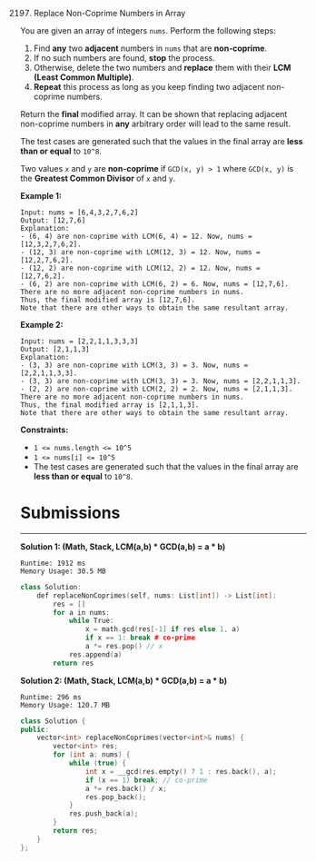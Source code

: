 2197. Replace Non-Coprime Numbers in Array

You are given an array of integers `nums`. Perform the following steps:

1. Find **any** two **adjacent** numbers in `nums` that are **non-coprime**.
1. If no such numbers are found, **stop** the process.
1. Otherwise, delete the two numbers and **replace** them with their **LCM (Least Common Multiple)**.
1. **Repeat** this process as long as you keep finding two adjacent non-coprime numbers.

Return the **final** modified array. It can be shown that replacing adjacent non-coprime numbers in **any** arbitrary order will lead to the same result.

The test cases are generated such that the values in the final array are **less than or equal** to `10^8`.

Two values `x` and `y` are **non-coprime** if `GCD(x, y) > 1` where `GCD(x, y)` is the **Greatest Common Divisor** of `x` and `y`.

 

**Example 1:**
```
Input: nums = [6,4,3,2,7,6,2]
Output: [12,7,6]
Explanation: 
- (6, 4) are non-coprime with LCM(6, 4) = 12. Now, nums = [12,3,2,7,6,2].
- (12, 3) are non-coprime with LCM(12, 3) = 12. Now, nums = [12,2,7,6,2].
- (12, 2) are non-coprime with LCM(12, 2) = 12. Now, nums = [12,7,6,2].
- (6, 2) are non-coprime with LCM(6, 2) = 6. Now, nums = [12,7,6].
There are no more adjacent non-coprime numbers in nums.
Thus, the final modified array is [12,7,6].
Note that there are other ways to obtain the same resultant array.
```

**Example 2:**
```
Input: nums = [2,2,1,1,3,3,3]
Output: [2,1,1,3]
Explanation: 
- (3, 3) are non-coprime with LCM(3, 3) = 3. Now, nums = [2,2,1,1,3,3].
- (3, 3) are non-coprime with LCM(3, 3) = 3. Now, nums = [2,2,1,1,3].
- (2, 2) are non-coprime with LCM(2, 2) = 2. Now, nums = [2,1,1,3].
There are no more adjacent non-coprime numbers in nums.
Thus, the final modified array is [2,1,1,3].
Note that there are other ways to obtain the same resultant array.
```

**Constraints:**

* `1 <= nums.length <= 10^5`
* `1 <= nums[i] <= 10^5`
* The test cases are generated such that the values in the final array are **less than or equal** to `10^8`.

# Submissions
---
**Solution 1: (Math, Stack, LCM(a,b) * GCD(a,b) = a * b)**
```
Runtime: 1912 ms
Memory Usage: 30.5 MB
```
```c++
class Solution:
    def replaceNonCoprimes(self, nums: List[int]) -> List[int]:
        res = []
        for a in nums:
            while True:
                x = math.gcd(res[-1] if res else 1, a)
                if x == 1: break # co-prime
                a *= res.pop() // x
            res.append(a)
        return res
```

**Solution 2: (Math, Stack, LCM(a,b) * GCD(a,b) = a * b)**
```
Runtime: 296 ms
Memory Usage: 120.7 MB
```
```c++
class Solution {
public:
    vector<int> replaceNonCoprimes(vector<int>& nums) {
        vector<int> res;
        for (int a: nums) {   
            while (true) {   
                int x = __gcd(res.empty() ? 1 : res.back(), a);
                if (x == 1) break; // co-prime
                a *= res.back() / x;
                res.pop_back();
            }
            res.push_back(a);
        }
        return res;
    }
};
```
